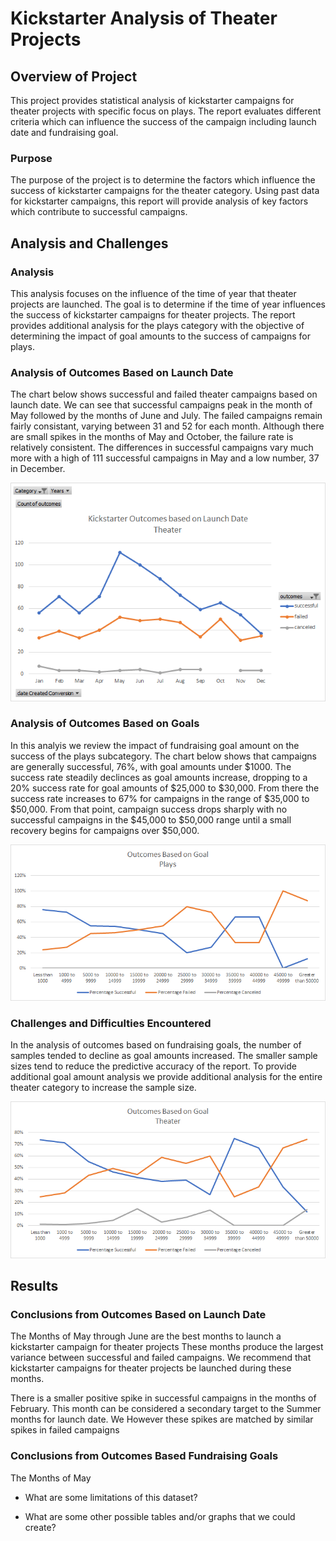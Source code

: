 # Kickstarter Analysis of Theater Projects

## Overview of Project
  This project provides statistical analysis of kickstarter campaigns for theater projects with specific focus on plays.  The report evaluates different criteria which can influence the success of the campaign including launch date and fundraising goal. 

### Purpose
The purpose of the project is to determine the factors which influence the success of kickstarter campaigns for the theater category.  Using past data for kickstarter campaigns, this report will provide analysis of key factors which contribute to successful campaigns.

## Analysis and Challenges  
### Analysis
This analysis focuses on the influence of the time of year that theater projects are launched.  The goal is to determine if the time of year influences the success of kickstarter campaigns for theater projects.  The report provides additional analysis for the plays category with the objective of determining the impact of goal amounts to the success of campaigns for plays.

### Analysis of Outcomes Based on Launch Date
The chart below shows successful and failed theater campaigns based on launch date.  We can see that successful campaigns peak in the month of May followed by the months of June and July.  The failed campaigns remain fairly consistant, varying between 31 and 52 for each month.  Although there are small spikes in the months of May and October, the failure rate is relatively consistent.  The differences in successful campaigns vary much more with a high of 111 successful campaigns in May and a low number, 37 in December.


![image_name](https://github.com/jbates2549/Kickstarter-Analysis/blob/master/Theater_Outcomes-vsLaunch.png)


### Analysis of Outcomes Based on Goals

In this analyis we review the impact of fundraising goal amount on the success of the plays subcategory.  The chart below shows that campaigns are generally successful, 76%, with goal amounts under $1000.  The success rate steadily declinces as goal amounts increase, dropping to a 20% success rate for goal amounts of $25,000 to $30,000.  From there the success rate increases to 67% for campaigns in the range of $35,000 to $50,000.  From that point, campaign success drops sharply with no successful campaigns in the $45,000 to $50,000 range until a small recovery begins for campaigns over $50,000. 


![image_name](https://github.com/jbates2549/Kickstarter-Analysis/blob/master/Outcome_vs_Goal_Plays.png)


### Challenges and Difficulties Encountered

In the analysis of outcomes based on fundraising goals, the number of samples tended to decline as goal amounts increased.  The smaller sample sizes tend to reduce the predictive accuracy of the report.  To provide additional goal amount analysis we provide additional analysis for the entire theater category to increase the sample size.

![image_name](https://github.com/jbates2549/Kickstarter-Analysis/blob/master/Outcome_vs_Goal_Theater.png)

## Results

### Conclusions from Outcomes Based on Launch Date

The Months of May through June are the best months to launch a kickstarter campaign for theater projects  These months produce the largest variance between successful and failed campaigns.  We recommend that kickstarter campaigns for theater projects be launched during these months.

There is a smaller positive spike in successful campaigns in the months of February.  This month can be considered a secondary target to the Summer months for launch date.  We However these spikes are matched by similar spikes in failed campaigns 


### Conclusions from Outcomes Based Fundraising Goals

The Months of May 
- What are some limitations of this dataset?

- What are some other possible tables and/or graphs that we could create?
